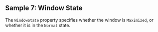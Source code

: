 ## Sample 7: Window State

The `WindowState` property specifies whether the window is `Maximized`, or whether it is in the `Normal` state.